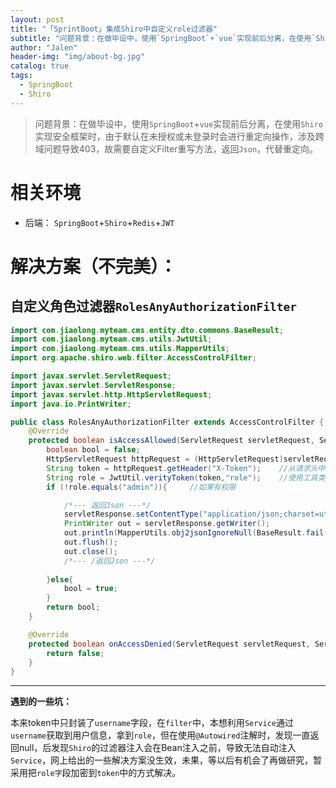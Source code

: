 ```yaml
---
layout: post
title: "「SprintBoot」集成Shiro中自定义role过滤器"
subtitle: "问题背景：在做毕设中，使用`SpringBoot`+`vue`实现前后分离，在使用`Shiro`实现安全框架时，由于默认在未授权或未登录时会进行重定向操作，涉及跨域问题导致403，故需要自定义Filter重写方法，返回`Json`，代替重定向。"
author: "Jalen"
header-img: "img/about-bg.jpg"
catalog: true
tags:
  - SpringBoot
  - Shiro
---
```


> 问题背景：在做毕设中，使用`SpringBoot`+`vue`实现前后分离，在使用`Shiro`实现安全框架时，由于默认在未授权或未登录时会进行重定向操作，涉及跨域问题导致403，故需要自定义Filter重写方法，返回`Json`，代替重定向。

# 相关环境

- 后端： `SpringBoot`+`Shiro`+`Redis`+`JWT`



# 解决方案（不完美）：

## 自定义角色过滤器`RolesAnyAuthorizationFilter`

```java
import com.jiaolong.myteam.cms.entity.dto.commons.BaseResult;
import com.jiaolong.myteam.cms.utils.JwtUtil;
import com.jiaolong.myteam.cms.utils.MapperUtils;
import org.apache.shiro.web.filter.AccessControlFilter;

import javax.servlet.ServletRequest;
import javax.servlet.ServletResponse;
import javax.servlet.http.HttpServletRequest;
import java.io.PrintWriter;

public class RolesAnyAuthorizationFilter extends AccessControlFilter {
    @Override
    protected boolean isAccessAllowed(ServletRequest servletRequest, ServletResponse servletResponse, Object o) throws Exception {
        boolean bool = false;
        HttpServletRequest httpRequest = (HttpServletRequest)servletRequest;
        String token = httpRequest.getHeader("X-Token");    //从请求头中获取token
        String role = JwtUtil.verityToken(token,"role");    //使用工具类获取token中的role信息
        if (!role.equals("admin")){     //如果有权限

            /*--- 返回Json ---*/
            servletResponse.setContentType("application/json;charset=utf-8");
            PrintWriter out = servletResponse.getWriter();
            out.println(MapperUtils.obj2jsonIgnoreNull(BaseResult.fail(403,"未授权")));
            out.flush();
            out.close();
            /*--- /返回Json ---*/
            
        }else{
            bool = true;
        }
        return bool;
    }

    @Override
    protected boolean onAccessDenied(ServletRequest servletRequest, ServletResponse servletResponse) throws Exception {
        return false;
    }
}

```



------

**遇到的一些坑：**

本来token中只封装了`username`字段，在`filter`中，本想利用`Service`通过`username`获取到用户信息，拿到`role`，但在使用`@Autowired`注解时，发现一直返回null，后发现`Shiro`的过滤器注入会在Bean注入之前，导致无法自动注入`Service`，网上给出的一些解决方案没生效，未果，等以后有机会了再做研究，暂采用把`role字`段加密到`token`中的方式解决。
